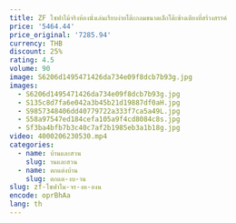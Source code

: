 ```yaml
---
title: ZF โซฟาไม้จริงห้องนั่งเล่นเรียบง่ายโต๊ะกลมขนาดเล็กโต๊ะข้างเตียงที่สร้างสรรค์
price: '5464.44'
price_original: '7285.94'
currency: THB
discount: 25%
rating: 4.5
volume: 90
image: S6206d1495471426da734e09f8dcb7b93g.jpg
images:
  - S6206d1495471426da734e09f8dcb7b93g.jpg
  - S135c8d7fa6e042a3b45b21d19887df0aH.jpg
  - S9857348406dd40779722a333f7ca5a49L.jpg
  - S58a97547ed184cefa105a9f4cd8084c8s.jpg
  - Sf3ba4bfb7b3c40c7af2b1985eb3a1b18g.jpg
video: 4000206230530.mp4
categories:
  - name: บ้านและสวน
    slug: านและสวน
  - name: ตกแต่งบ้าน
    slug: ตกแต-งบ-าน
slug: zf-โซฟาไม-จร-งห-องน
encode: oprBhAa
lang: th
---
```

  